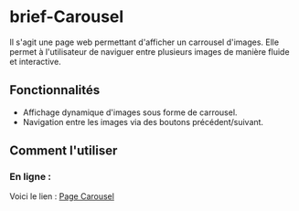 # brief-Carousel

Il s'agit une page web permettant d'afficher un carrousel d'images. Elle permet à l'utilisateur de naviguer entre plusieurs images de manière fluide et interactive.

## Fonctionnalités

- Affichage dynamique d'images sous forme de carrousel.
- Navigation entre les images via des boutons précédent/suivant.

## Comment l'utiliser

### En ligne : 

Voici le lien : [Page Carousel](https://abdellah59.github.io/brief-Carousel/)

